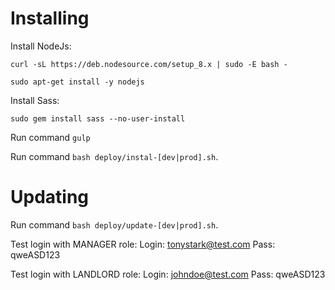 # Installing

Install NodeJs:

`curl -sL https://deb.nodesource.com/setup_8.x | sudo -E bash -`

`sudo apt-get install -y nodejs`

Install Sass:

`sudo gem install sass --no-user-install`

Run command `gulp`

Run command `bash deploy/instal-[dev|prod].sh`.

# Updating
Run command `bash deploy/update-[dev|prod].sh`.

Test login with MANAGER role: 
Login: tonystark@test.com
Pass: qweASD123

Test login with LANDLORD role:
Login: johndoe@test.com
Pass: qweASD123